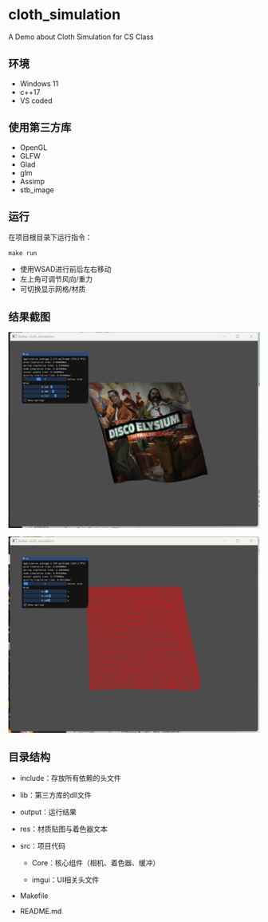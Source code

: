 # cloth_simulation
A Demo about Cloth Simulation for CS Class

## 环境

* Windows 11
* c++17
* VS coded

## 使用第三方库

* OpenGL
* GLFW
* Glad
* glm
* Assimp
* stb_image

## 运行

在项目根目录下运行指令：

```[cmd]
make run
```

* 使用WSAD进行前后左右移动
* 左上角可调节风向/重力
* 可切换显示网格/材质

## 结果截图

![](1.png)

![](2.png)

## 目录结构

* include：存放所有依赖的头文件

* lib：第三方库的dll文件

* output：运行结果

* res：材质贴图与着色器文本

* src：项目代码

  * Core：核心组件（相机、着色器、缓冲）

  * imgui：UI相关头文件

* Makefile
* README.md